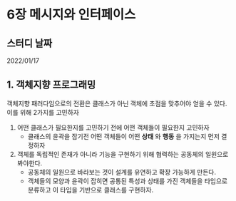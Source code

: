 # 6장 메시지와 인터페이스

## 스터디 날짜
2022/01/17

## 1. 객체지향 프로그래밍
객체지향 패러다임으로의 전환은 클래스가 아닌 객체에 초점을 맞추어야 얻을 수 있다.<br>
이를 위해 2가지를 고민하자
1. 어떤 클래스가 필요한지를 고민하기 전에 어떤 객체들이 필요한지 고민하자
    - 클래스의 윤곽을 잡기전 어떤 객체들이 어떤 **상태** 와 **행동** 을 가지는지 먼저 결정하자
2. 객체를 독립적인 존재가 아니라 기능을 구현하기 위해 협력하는 공동체의 일원으로 봐야한다.
    - 공동체의 일원으로 바라보는 것이 설계를 유연하고 확장 가능하게 만든다.
    - 객체들의 모양과 윤곽이 잡히면 공통된 특성과 상태를 가진 객체들을 타입으로 분류하고 이 타입을 기반으로 클래스를 구현하자.
